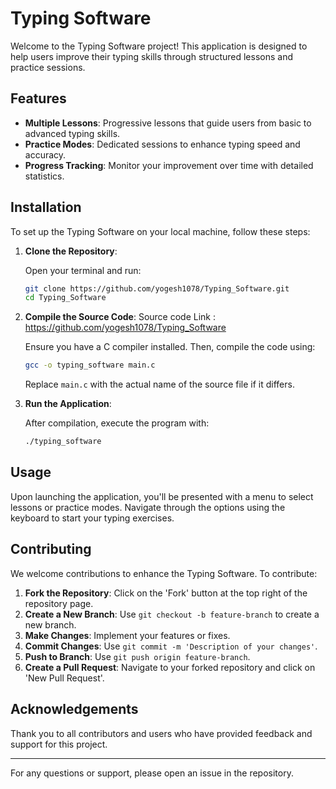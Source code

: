 # Typing Software

Welcome to the Typing Software project! This application is designed to help users improve their typing skills through structured lessons and practice sessions.

## Features

- **Multiple Lessons**: Progressive lessons that guide users from basic to advanced typing skills.
- **Practice Modes**: Dedicated sessions to enhance typing speed and accuracy.
- **Progress Tracking**: Monitor your improvement over time with detailed statistics.

## Installation

To set up the Typing Software on your local machine, follow these steps:

1. **Clone the Repository**:

   Open your terminal and run:

   ```bash
   git clone https://github.com/yogesh1078/Typing_Software.git
   cd Typing_Software
   ```

2. **Compile the Source Code**:
     Source code Link : https://github.com/yogesh1078/Typing_Software
   
   Ensure you have a C compiler installed. Then, compile the code using:

   ```bash
   gcc -o typing_software main.c
   ```

   Replace `main.c` with the actual name of the source file if it differs.

4. **Run the Application**:

   After compilation, execute the program with:

   ```bash
   ./typing_software
   ```

## Usage

Upon launching the application, you'll be presented with a menu to select lessons or practice modes. Navigate through the options using the keyboard to start your typing exercises.

## Contributing

We welcome contributions to enhance the Typing Software. To contribute:

1. **Fork the Repository**: Click on the 'Fork' button at the top right of the repository page.
2. **Create a New Branch**: Use `git checkout -b feature-branch` to create a new branch.
3. **Make Changes**: Implement your features or fixes.
4. **Commit Changes**: Use `git commit -m 'Description of your changes'`.
5. **Push to Branch**: Use `git push origin feature-branch`.
6. **Create a Pull Request**: Navigate to your forked repository and click on 'New Pull Request'.


## Acknowledgements

Thank you to all contributors and users who have provided feedback and support for this project.


---

For any questions or support, please open an issue in the repository. 
